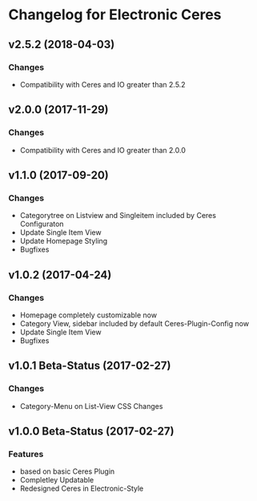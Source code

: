 # Changelog for Electronic Ceres

## v2.5.2 (2018-04-03)

### Changes
- Compatibility with Ceres and IO greater than 2.5.2

## v2.0.0 (2017-11-29)

### Changes
- Compatibility with Ceres and IO greater than 2.0.0

## v1.1.0 (2017-09-20)

### Changes
- Categorytree on Listview and Singleitem included by Ceres Configuraton
- Update Single Item View
- Update Homepage Styling
- Bugfixes

## v1.0.2 (2017-04-24)

### Changes
- Homepage completely customizable now
- Category View, sidebar included by default Ceres-Plugin-Config now
- Update Single Item View
- Bugfixes

## v1.0.1 Beta-Status (2017-02-27)

### Changes

- Category-Menu on List-View CSS Changes

## v1.0.0 Beta-Status (2017-02-27)

### Features

- based on basic Ceres Plugin
- Completley Updatable
- Redesigned Ceres in Electronic-Style